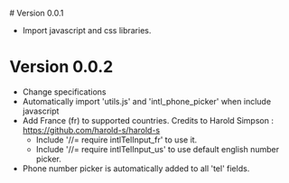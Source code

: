 # Version 0.0.1

  - Import javascript and css libraries.

# Version 0.0.2

  - Change specifications
  - Automatically import 'utils.js' and 'intl_phone_picker' when include javascript
  - Add France (fr) to supported countries. Credits to Harold Simpson : https://github.com/harold-s/harold-s
    - Include '//= require intlTelInput_fr' to use it.
    - Include '//= require intlTelInput_us' to use default english number picker.
  - Phone number picker is automatically added to all 'tel' fields.
